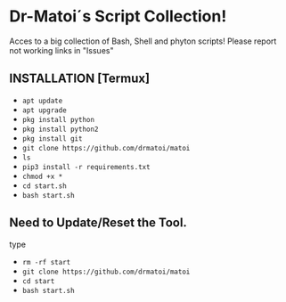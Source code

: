 # Dr-Matoi´s Script Collection!
Acces to a big collection of Bash, Shell and phyton scripts!
Please report not working links in "Issues"
## INSTALLATION [Termux]

* `apt update`
* `apt upgrade`
* `pkg install python`
* `pkg install python2`
* `pkg install git`
* `git clone https://github.com/drmatoi/matoi`
* `ls`
* `pip3 install -r requirements.txt`
* `chmod +x *`
* `cd start.sh`
* `bash start.sh`

## Need to Update/Reset the Tool.
type
* `rm -rf start`
* `git clone https://github.com/drmatoi/matoi`
* `cd start`
* `bash start.sh`
